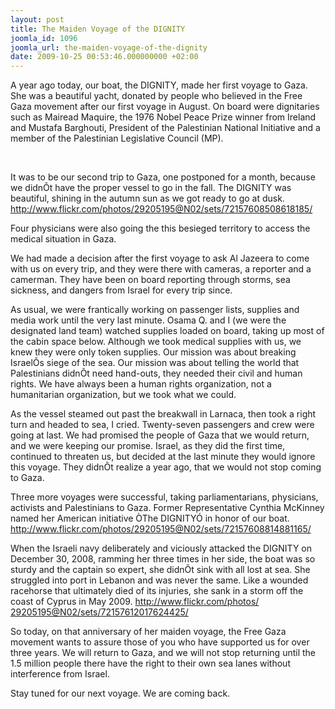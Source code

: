 ```yaml
---
layout: post
title: The Maiden Voyage of the DIGNITY
joomla_id: 1096
joomla_url: the-maiden-voyage-of-the-dignity
date: 2009-10-25 00:53:46.000000000 +02:00
---
```

<p>A year ago today, our boat, the DIGNITY, made her first voyage to Gaza. She was a beautiful yacht, donated by people who believed in the Free Gaza movement after our first voyage in August. On board were dignitaries such as Mairead Maquire, the 1976 Nobel Peace Prize winner from Ireland and Mustafa Barghouti, President of the Palestinian National Initiative and a member of the Palestinian Legislative Council (MP).</p>
<p> </p>
<p>It was to be our second trip to Gaza, one postponed for a month, because we didnÕt have the proper vessel to go in the fall. The DIGNITY was beautiful, shining in the autumn sun as we got ready to go at dusk. <a href="http://www.flickr.com/photos/29205195@N02/sets/72157608508618185/" target="_blank">http://www.flickr.com/photos/<wbr></wbr>29205195@N02/sets/<wbr></wbr>72157608508618185/</a></p>
<p>Four physicians were also going the this besieged territory to access the medical situation in Gaza.</p>
<p>We had made a decision after the first voyage to ask Al Jazeera to come with us on every trip, and they were there with cameras, a reporter and a camerman. They have been on board reporting through storms, sea sickness, and dangers from Israel for every trip since.</p>
<p>

</p>
<p>As usual, we were frantically working on passenger lists, supplies and media work until the very last minute. Osama Q. and I (we were the designated land team) watched supplies loaded on board, taking up most of the cabin space below. Although we took medical supplies with us, we knew they were only token supplies. Our mission was about breaking IsraelÕs siege of the sea. Our mission was about telling the world that Palestinians didnÕt need hand-outs, they needed their civil and human rights. We have always been a human rights organization, not a humanitarian organization, but we took what we could.</p>
<p>As the vessel steamed out past the breakwall in Larnaca, then took a right turn and headed to sea, I cried. Twenty-seven passengers and crew were going at last. We had promised the people of Gaza that we would return, and we were keeping our promise. Israel, as they did the first time, continued to threaten us, but decided at the last minute they would ignore this voyage. They didnÕt realize a year ago, that we would not stop coming to Gaza.</p>
<p>Three more voyages were successful, taking parliamentarians, physicians, activists and Palestinians to Gaza. Former Representative Cynthia McKinney named her American initiative ÒThe DIGNITYÓ in honor of our boat. <a href="http://www.flickr.com/photos/29205195@N02/sets/72157608814881165/" target="_blank">http://www.flickr.com/photos/<wbr></wbr>29205195@N02/sets/<wbr></wbr>72157608814881165/</a></p>
<p>When the Israeli navy deliberately and viciously attacked the DIGNITY on December 30, 2008, ramming her three times in her side, the boat was so sturdy and the captain so expert, she didnÕt sink with all lost at sea. She struggled into port in Lebanon and was never the same. Like a wounded racehorse that ultimately died of its injuries, she sank in a storm off the coast of Cyprus in May 2009. <a href="http://www.flickr.com/photos/29205195@N02/sets/72157612017624425/" target="_blank">http://www.flickr.com/photos/<wbr></wbr>29205195@N02/sets/<wbr></wbr>72157612017624425/</a></p>
<p>So today, on that anniversary of her maiden voyage, the Free Gaza movement wants to assure those of you who have supported us for over three years. We will return to Gaza, and we will not stop returning until the 1.5 million people there have the right to their own sea lanes without interference from Israel.</p>
<p>Stay tuned for our next voyage. We are coming back.</p>
